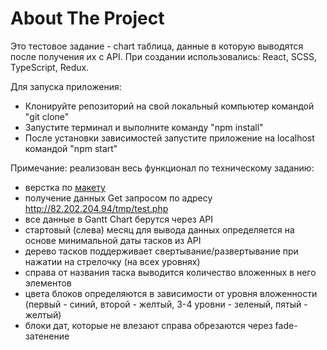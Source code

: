
<h1>About The Project</h1>

Это тестовое задание - chart таблица, данные в которую выводятся после получения их с API.
При создании использовались: React, SCSS, TypeScript, Redux.

Для запуска приложения:
* Клонируйте репозиторий на свой локальный компьютер командой "git clone"
* Запустите терминал и выполните команду "npm install"
* После установки зависимостей запустите приложение на localhost командой "npm start"

Примечание: реализован весь функционал по техническому заданию:
- верстка по <a href='https://www.figma.com/file/21A0MpovcIXVKArJJOHook/React-Test?node-id=1%3A3851&t=TJCoyJsVhwOSQX60-0'>макету</a>
- получение данных Get запросом по адресу http://82.202.204.94/tmp/test.php
- все данные в Gantt Chart берутся через API
- стартовый (слева) месяц для вывода данных определяется на основе минимальной даты тасков из API
- дерево тасков поддерживает свертывание/развертывание при нажатии на стрелочку (на всех уровнях)
- справа от названия таска выводится количество вложенных в него элементов
- цвета блоков определяются в зависимости от уровня вложенности (первый - синий, второй - желтый, 3-4 уровни - зеленый, пятый - желтый)
- блоки дат, которые не влезают справа обрезаются через fade-затенение

